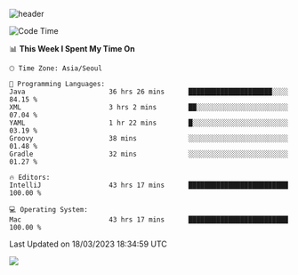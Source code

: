 ![header](https://capsule-render.vercel.app/api?type=Egg&color=timeAuto&height=300&section=header&text=PoPo&fontSize=90&animation=fadeIn)

  <!--START_SECTION:waka-->
![Code Time](http://img.shields.io/badge/Code%20Time-574%20hrs%201%20min-blue)

📊 **This Week I Spent My Time On** 

```text
🕑︎ Time Zone: Asia/Seoul

💬 Programming Languages: 
Java                     36 hrs 26 mins      █████████████████████░░░░   84.15 % 
XML                      3 hrs 2 mins        ██░░░░░░░░░░░░░░░░░░░░░░░   07.04 % 
YAML                     1 hr 22 mins        █░░░░░░░░░░░░░░░░░░░░░░░░   03.19 % 
Groovy                   38 mins             ░░░░░░░░░░░░░░░░░░░░░░░░░   01.48 % 
Gradle                   32 mins             ░░░░░░░░░░░░░░░░░░░░░░░░░   01.27 % 

🔥 Editors: 
IntelliJ                 43 hrs 17 mins      █████████████████████████   100.00 % 

💻 Operating System: 
Mac                      43 hrs 17 mins      █████████████████████████   100.00 % 
```


 Last Updated on 18/03/2023 18:34:59 UTC
<!--END_SECTION:waka-->



<img src="https://capsule-render.vercel.app/api?type=Egg&color=timeAuto&height=300&section=footer&text=PoPo&fontSize=90&animation=fadeIn&reversal=true" />

